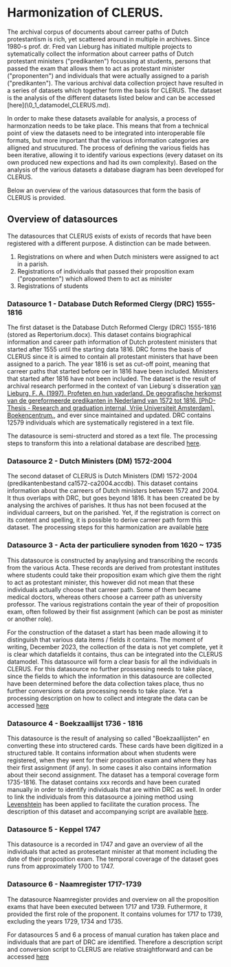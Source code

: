 # Harmonization of CLERUS.

The archival corpus of documents about carreer paths of Dutch protestantism is rich, yet scattered around in multiple in archives. Since 1980-s prof. dr. Fred van Lieburg has initiated multiple projects to sytematically collect the information about carreer paths of Dutch protestant ministers ("predikanten") focussing at students, persons that passed the exam that allows them to act as protestant minister ("proponenten") and individuals that were actually assigned to a parish ("predikanten"). The various archival data collection project have resulted in a series of datasets which together form the basis for CLERUS. The dataset is the analysis of the different datasets listed below and can be accessed [here](\0_1_datamodel_CLERUS.md\).

In order to make these datasets available for analysis, a process of harmonzation needs to be take place. This means that from a technical point of view the datasets need to be integrated into interoperable file formats, but more important that the various information categories are alligned and strucutured. The process of defining the various fields has been iterative, allowing it to identify various expections (every dataset on its own produced new expections and had its own complexity). Based on the analysis of the various datasets a database diagram has been developed for CLERUS.

Below an overview of the various datasources that form the basis of CLERUS is provided. 

## Overview of datasources

The datasources that CLERUS exists of exists of records that have been registered with a different purpose. A distinction can be made between.
1. Registrations on where and when Dutch ministers were assigned to act in a parish. 
2. Registrations of individuals that passed their proposition exam ("proponenten") which allowed them to act as minister 
3. Registrations of students 

### Datasource 1 - Database Dutch Reformed Clergy (DRC) 1555-1816

The first dataset is the Database Dutch Reformed Clergy (DRC) 1555-1816 (stored as Repertorium.docx). This dataset contains biographical information and career path information of Dutch protestent ministers that started after 1555 until the starting data 1816. DRC forms the basis of CLERUS since it is aimed to contain all protestant ministers that have been assigned to a parich. The year 1816 is set as cut-off point, meaning that carreer paths that started before oer in 1816 have been included. Ministers that started after 1816 have not been included. The dataset is the result of archival research performed in the context of van Lieburg´s disseration [van Lieburg, F. A. (1997). Profeten en hun vaderland. De geografische herkomst van de gereformeerde predikanten in Nederlamd van 1572 tot 1816. [PhD-Thesis - Research and graduation internal, Vrije Universiteit Amsterdam]. Boekencentrum.](https://hdl.handle.net/1871.1/e1bfb2c9-8d30-42b4-8edf-83b20bd6c5a7), and ever since maintained and updated. DRC contains 12579 individuals which are systematically registered in a text file.

The datasource is semi-structerd and stored as a text file. The processing steps to transform this into a relational database are described [here](/1_1_DRC_1555-1816.md).

### Datasource 2 - Dutch Ministers (DM) 1572-2004

The second dataset of CLERUS is Dutch Ministers (DM) 1572-2004 (predikantenbestand ca1572-ca2004.accdb). This dataset contains information about the carreers of Dutch ministers between 1572 and 2004. It thus overlaps with DRC, but goes beyond 1816. It has been created be by analysing the archives of parishes. It thus has not been focused at the individual carreers, but on the parished. Yet, if the registration is correct on its content and spelling, it is possible to derive carreer path form this dataset. The processing steps for this harmonization are available [here](/1_2_DM_1572-2004.md)

### Datasource 3 - Acta der particuliere synoden from 1620 ~ 1735 
This datasource is constructed by anaylysing and transcribing the records from the various Acta. These records are derived from protestant institutes where students could take their proposition exam which give them the right to act as protestant minister, this however did not mean that these individuals actually choose that carreer path. Some of them became medical doctors, whereas others choose a carreer path as university professor. The various registrations contain the year of their of proposition exam, often followed by their fist assignment (which can be post as minister or another role).

For the construction of the dataset a start has been made allowing it to distinguish that various data items / fields it contains. The moment of writing, December 2023, the collection of the data is not yet complete, yet it is clear which datafields it contains, thus can be integrated into the CLERUS datamodel. This datasource will form a clear basis for all the individuals in CLERUS. For this datasource no further prossessing needs to take place, since the fields to which the information in this datasource are collected have been determined before the data collection takes place, thus no further conversions or data processing needs to take place. Yet a processing description on how to collect and integrate the data can be accessed [here](/1_3_Acta.md)

### Datasource 4 - Boekzaallijst 1736 - 1816
This datasource is the result of analysing so called "Boekzaallijsten" en converting these into structered cards. These cards have been digitized in a structured table. It contains information about when students were registered, when they went for their proposition exam and where they has their first assignment (if any). In some cases it also contains information about their second assignment. The dataset has a temporal coverage form 1735-1816. The dataset contains xxx records and have been curated manually in order to identify individuals that are within DRC as well. In order to link the individuals from this datasource a joining method using [Levenshtein](https://maxbachmann.github.io/Levenshtein/levenshtein.html#distance) has been applied to facilitate the curation process. The description of this dataset and accompanying script are available [here](/1_4_Boekzaallijst.md). 


### Datasource 5 - Keppel 1747

This datasource is a recorded in 1747 and gave an overview of all the individuals that acted as protesetant minister at that moment including the date of their proposition exam. The temporal coverage of the dataset goes runs from approximately 1700 to 1747. 

### Datasource 6 - Naamregister 1717-1739

The datasource Naamregister provides and overview on all the proposition exams that have been executed between 1717 and 1739. Futhermore, it provided the first role of the proponent. It contains volumes for 1717 to 1739, excluding the years 1729, 1734 and 1735.

For datasources 5 and 6 a process of manual curation has taken place and individuals that are part of DRC are identified. Therefore a description script and conversion script to CLERUS are relative straightforward and can be accessed [here](/1_56_Keppel_Naamregister.md)




